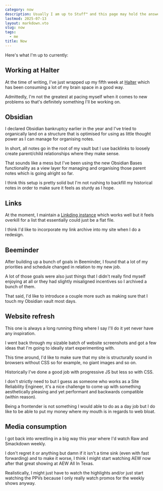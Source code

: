 ```yaml
---
category: now
description: Usually I am up to Stuff™️ and this page may hold the answers you seek
lastmod: 2025-07-13
layout: markdown.vto
slug: now
tags:
  - me
title: Now
---
```

Here's what I'm up to currently:

## Working at Halter

At the time of writing, I've just wrapped up my fifth week at [Halter](https://halterhq.com) which has been consuming a lot of my brain space in a good way.

Admittedly, I'm not the greatest at pacing myself when it comes to new problems so that's definitely something I'll be working on.

## Obsidian

I declared Obsidian bankruptcy earlier in the year and I've tried to organically land on a structure that is optimised for using as little thought power as I can manage for organising notes.

In short, all notes go in the root of my vault but I use backlinks to loosely create parent/child relationships where they make sense.

That sounds like a mess but I've been using the new Obsidian Bases functionality as a view layer for managing and organising those parent notes which is going alright so far.

I think this setup is pretty solid but I'm not rushing to backfill my historical notes in order to make sure it feels as sturdy as I hope.

## Links

At the moment, I maintain a [Linkding instance](https://links.soup.utf9k.net) which works well but it feels overkill for a list that essentially could just be a flat file.

I think I'd like to incorporate my link archive into my site when I do a redesign.

## Beeminder

After building up a bunch of goals in Beeminder, I found that a lot of my priorities and schedule changed in relation to my new job.

A lot of those goals were also just things that I didn't really find myself enjoying at all or they had slightly misaligned incentives so I archived a bunch of them.

That said, I'd like to introduce a couple more such as making sure that I touch my Obsidian vault most days.

## Website refresh

This one is always a long running thing where I say I'll do it yet never have any inspiration.

I went back through my sizable batch of website screenshots and got a few ideas that I'm going to ideally start experimenting with.

This time around, I'd like to make sure that my site is structurally sound in browsers without CSS so for example, no giant images and so on.

Historically I've done a good job with progressive JS but less so with CSS.

I don't strictly need to but I guess as someone who works as a Site Reliability Engineer, it's a nice challenge to come up with something aesthetically pleasing and yet performant and backwards compatible (within reason).

Being a frontender is not something I would able to do as a day job but I do like to be able to put my money where my mouth is in regards to web bloat.

## Media consumption

I got back into wrestling in a big way this year where I'd watch Raw and Smackdown weekly.

I don't regret it or anything but damn if it isn't a time sink (even with fast forwarding) and to make it worse, I think I might start watching AEW now after that great showing at AEW All In Texas.

Realistically, I might just have to watch the highlights and/or just start watching the PPVs because I only really watch promos for the weekly shows anyway.
